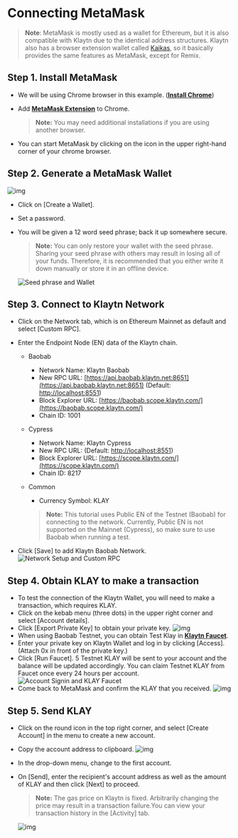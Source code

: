 # Connecting MetaMask <a id="connecting-metamask"></a>

> **Note**: MetaMask is mostly used as a wallet for Ethereum, but it is also compatible with Klaytn due to the identical address structures. Klaytn also has a browser extension wallet called [Kaikas](../developer-tools/kaikas), so it basically provides the same features as MetaMask, except for Remix.

## Step 1. Install MetaMask <a id="install-metamask"></a>

* We will be using Chrome browser in this example. ([**Install Chrome**](https://www.google.com/intl/en_us/chrome/))

* Add [**MetaMask Extension**](https://chrome.google.com/webstore/detail/metamask/nkbihfbeogaeaoehlefnkodbefgpgknn?hl=en) to Chrome.

  >  **Note:** You may need additional installations if you are using another browser. 

* You can start MetaMask by clicking on the icon in the upper right-hand corner of your chrome browser.

## Step 2. Generate a MetaMask Wallet <a id="generate-a-metamask"></a>

![img](./img/new-to-metamask.png)

* Click on [Create a Wallet].
* Set a password.
* You will be given a 12 word seed phrase; back it up somewhere secure.

  > **Note:** You can only restore your wallet with the seed phrase. Sharing your seed phrase with others may result in losing all of your funds. Therefore, it is recommended that you either write it down manually or store it in an offline device.

  ![Seed phrase and Wallet](./img/metamask-secret-backup.png)

## Step 3. Connect to Klaytn Network <a id="connect-to-klaytn-network"></a>

* Click on the Network tab, which is on Ethereum Mainnet as default and select [Custom RPC].

* Enter the Endpoint Node (EN) data of the Klaytn chain.

  * Baobab
    * Network Name: Klaytn Baobab
    * New RPC URL: [https://api.baobab.klaytn.net:8651](https://api.baobab.klaytn.net:8651) (Default: [http://localhost:8551](http://localhost:8551/))
    * Block Explorer URL: [https://baobab.scope.klaytn.com/](https://baobab.scope.klaytn.com/)
    * Chain ID: 1001
  * Cypress
    * Network Name: Klaytn Cypress
    * New RPC URL: (Default: [http://localhost:8551](http://localhost:8551/))
    * Block Explorer URL: [https://scope.klaytn.com/](https://scope.klaytn.com/)
    * Chain ID: 8217
  * Common
    * Currency Symbol: KLAY

    > **Note:** This tutorial uses Public EN of the Testnet (Baobab) for connecting to the network. Currently, Public EN is not supported on the Mainnet (Cypress), so make sure to use Baobab when running a test.
  
* Click [Save] to add Klaytn Baobab Network.
  ![Network Setup and Custom RPC](./img/metamask-add-baobab.png)

## Step 4. Obtain KLAY to make a transaction <a id="obtain-klay-to-make-a-transaction"></a>

* To test the connection of the Klaytn Wallet, you will need to make a transaction, which requires KLAY.
* Click on the kebab menu (three dots) in the upper right corner and select [Account details].
* Click [Export Private Key] to obtain your private key.
  ![img](./img/metamask-obtain-private-key.png)
* When using Baobab Testnet, you can obtain Test Klay in [**Klaytn Faucet**](https://baobab.wallet.klaytn.com/access?next=faucet).
* Enter your private key on Klaytn Wallet and log in by clicking [Access]. (Attach 0x in front of the private key.)
* Click [Run Faucet]. 5 Testnet KLAY will be sent to your account and the balance will be updated accordingly. You can claim Testnet KLAY from Faucet once every 24 hours per account.
  ![Account Signin and KLAY Faucet](./img/metamask-klay-faucet.png)
* Come back to MetaMask and confirm the KLAY that you received.
  ![img](./img/metamask-klay-received.png)

## Step 5. Send KLAY <a id="send-klay"></a>

* Click on the round icon in the top right corner, and select [Create Account] in the menu to create a new account.
* Copy the account address to clipboard.
  ![img](./img/metamask-copy-address.png)

* In the drop-down menu, change to the first account.
* On [Send], enter the recipient's account address as well as the amount of KLAY and then click [Next] to proceed.
  > **Note:** The gas price on Klaytn is fixed. Arbitrarily changing the price may result in a transaction failure.You can view your transaction history in the [Activity] tab.

  ![img](./img/metamask-send-klay.png)
